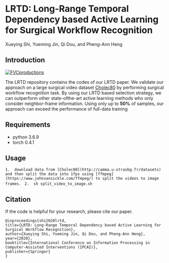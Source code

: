# LRTD: Long-Range Temporal Dependency based Active Learning for Surgical Workflow Recognition
Xueying Shi, Yueming Jin, Qi Dou, and Pheng-Ann Heng
## Introduction
<a href="http://fvcproductions.com"><img src="https://avatars1.githubusercontent.com/u/4284691?v=3&s=200" title="FVCproductions" alt="FVCproductions"></a>
<!-- [![FVCproductions](https://avatars1.githubusercontent.com/u/4284691?v=3&s=200)](http://fvcproductions.com) -->
The LRTD repository contains the codes of our LRTD paper. We validate our approach on a large surgical video dataset [Cholec80](http://camma.u-strasbg.fr/datasets) by performing surgical workflow recognition task. By using our LRTD based selection strategy, we can outperform other state-ofthe-art active learning methods who only consider neighbor-frame information. Using only up to **50%** of samples, our approach can exceed the performance of full-data training
## Requirements
- python 3.6.9
- torch 0.4.1
## Usage

```1.  download data from [Cholec80](http://camma.u-strasbg.fr/datasets) and then split the data into 1fps using [ffmpeg](https://www.johnvansickle.com/ffmpeg/) to split the videos to image frames. ```
```2.  sh split_video_to_image.sh ```
## Citation
If the code is helpful for your research, please cite our paper.
```
@inproceedings{shi2020lrtd,
title={LRTD: Long-Range Temporal Dependency based Active Learning for Surgical Workflow Recognition},
author={Xueying Shi, Yueming Jin, Qi Dou, and Pheng-Ann Heng},
year={2020},
booktitle={International Conference on Information Processing in Computer-Assisted Interventions (IPCAI)},
publisher={Springer}
}
```
